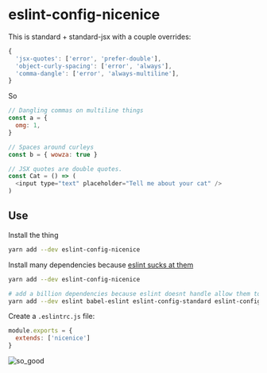 # eslint-config-nicenice

This is standard + standard-jsx with a couple overrides:

```js
{
  'jsx-quotes': ['error', 'prefer-double'],
  'object-curly-spacing': ['error', 'always'],
  'comma-dangle': ['error', 'always-multiline'],
}
```

So

```js
// Dangling commas on multiline things
const a = {
  omg: 1,
}

// Spaces around curleys
const b = { wowza: true }

// JSX quotes are double quotes.
const Cat = () => (
  <input type="text" placeholder="Tell me about your cat" />
)
```

## Use

Install the thing

```sh
yarn add --dev eslint-config-nicenice
```

Install many dependencies because [eslint sucks at them](https://github.com/eslint/eslint/issues/3458)

```sh
yarn add --dev eslint-config-nicenice

# add a billion dependencies because eslint doesnt handle allow them to be wrapped up in this package. Sorry
yarn add --dev eslint babel-eslint eslint-config-standard eslint-config-standard-jsx eslint-plugin-import eslint-plugin-node eslint-plugin-promise eslint-plugin-react eslint-plugin-standard
```

Create a `.eslintrc.js` file:

```js
module.exports = {
  extends: ['nicenice']
}
```

![so_good](https://user-images.githubusercontent.com/69169/38057017-f6b53d9e-3292-11e8-954e-8900809d442c.png)
